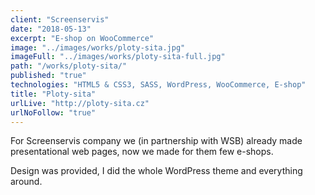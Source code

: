 ```yaml
---
client: "Screenservis"
date: "2018-05-13"
excerpt: "E-shop on WooCommerce"
image: "../images/works/ploty-sita.jpg"
imageFull: "../images/works/ploty-sita-full.jpg"
path: "/works/ploty-sita/"
published: "true"
technologies: "HTML5 & CSS3, SASS, WordPress, WooCommerce, E-shop"
title: "Ploty-sita"
urlLive: "http://ploty-sita.cz"
urlNoFollow: "true"
---
```


For Screenservis company we (in partnership with WSB) already made presentational web pages, now we made for them few e-shops.

Design was provided, I did the whole WordPress theme and everything around.
